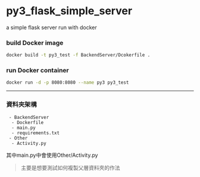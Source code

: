 # py3_flask_simple_server
 a simple flask server run with docker


### build Docker image
```bash
docker build -t py3_test -f BackendServer/Dcokerfile .
```
### run Docker container
```bash
docker run -d -p 8080:8080 --name py3 py3_test 
```

---

### 資料夾架構
```text
 - BackendServer
  - Dockerfile
  - main.py
  - requirements.txt
 - Other
  - Activity.py
```
其中main.py中會使用Other/Activity.py

> 主要是想要測試如何複製父層資料夾的作法